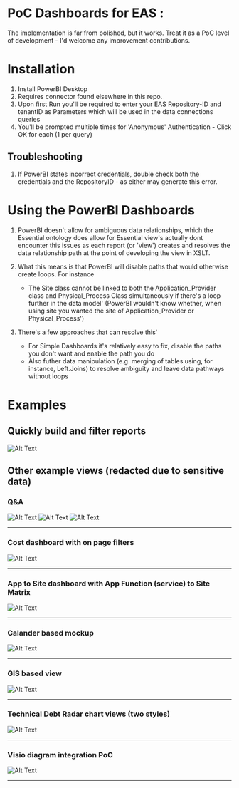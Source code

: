 # PoC Dashboards for EAS : 
The implementation is far from polished, but it works. Treat it as a PoC level of development - I'd welcome any improvement contributions.

# Installation 
1) Install PowerBI Desktop
2) Requires connector found elsewhere in this repo.
3) Upon first Run you'll be required to enter your EAS Repository-ID and tenantID as Parameters which will be used in the data connections queries
4) You'll be prompted multiple times for 'Anonymous' Authentication - Click OK for each (1 per query)

## Troubleshooting

1) If PowerBI states incorrect credentials, double check both the credentials and the RepositoryID - as either may generate this error.

# Using the PowerBI Dashboards

1) PowerBI doesn't allow for ambiguous data relationships, which the Essential ontology does allow for
	Essential view's actually dont encounter this issues as each report (or 'view') creates and resolves the data relationship path at the point of developing the view in XSLT.
	
2) What this means is that PowerBI will disable paths that would otherwise create loops. For instance
	* The Site class cannot be linked to both the Application_Provider class and Physical_Process Class simultaneously if there's a loop further in the data model' 
				(PowerBI wouldn't know whether, when using site you wanted the site of Application_Provider or Physical_Process')
3)  There's a few approaches that can resolve this'
	* For Simple Dashboards it's relatively easy to fix, disable the paths you don't want and enable the path you do
	* Also futher data manipulation (e.g. merging of tables using, for instance, Left.Joins) to resolve ambiguity and leave data pathways without loops

	
# Examples 

## Quickly build and filter reports
![Alt Text](README_content/EA_PowerBI1.gif?raw=true)

## Other example views (redacted due to sensitive data)

###  Q&A 

![Alt Text](README_content/EA_1.png?raw=true)
![Alt Text](README_content/EA_1.1.png?raw=true)
![Alt Text](README_content/EA_1.2.png?raw=true)

___
### Cost dashboard with on page filters

![Alt Text](README_content/EA_4.png?raw=true)

___
### App to Site dashboard with App Function (service) to Site Matrix

![Alt Text](README_content/EA_5.png?raw=true)

___
### Calander based mockup

![Alt Text](README_content/EA_6.png?raw=true)

___
### GIS based view

![Alt Text](README_content/EA_7.png?raw=true)

___
### Technical Debt Radar chart views (two styles)

![Alt Text](README_content/EA_8.png?raw=true)

___
### Visio diagram integration PoC

![Alt Text](README_content/EA_9.png?raw=true)

___
